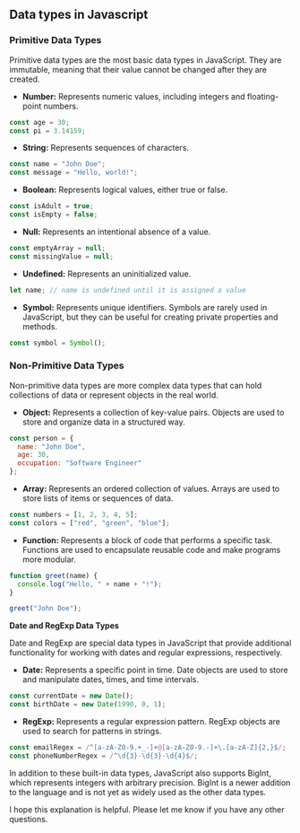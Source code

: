 ## Data types in Javascript

### **Primitive Data Types**

Primitive data types are the most basic data types in JavaScript. They are immutable, meaning that their value cannot be changed after they are created.

* **Number:** Represents numeric values, including integers and floating-point numbers.

```javascript
const age = 30;
const pi = 3.14159;
```

* **String:** Represents sequences of characters.

```javascript
const name = "John Doe";
const message = "Hello, world!";
```

* **Boolean:** Represents logical values, either true or false.

```javascript
const isAdult = true;
const isEmpty = false;
```

* **Null:** Represents an intentional absence of a value.

```javascript
const emptyArray = null;
const missingValue = null;
```

* **Undefined:** Represents an uninitialized value.

```javascript
let name; // name is undefined until it is assigned a value
```

* **Symbol:** Represents unique identifiers. Symbols are rarely used in JavaScript, but they can be useful for creating private properties and methods.

```javascript
const symbol = Symbol();
```

### **Non-Primitive Data Types**

Non-primitive data types are more complex data types that can hold collections of data or represent objects in the real world.

* **Object:** Represents a collection of key-value pairs. Objects are used to store and organize data in a structured way.

```javascript
const person = {
  name: "John Doe",
  age: 30,
  occupation: "Software Engineer"
};
```

* **Array:** Represents an ordered collection of values. Arrays are used to store lists of items or sequences of data.

```javascript
const numbers = [1, 2, 3, 4, 5];
const colors = ["red", "green", "blue"];
```

* **Function:** Represents a block of code that performs a specific task. Functions are used to encapsulate reusable code and make programs more modular.

```javascript
function greet(name) {
  console.log("Hello, " + name + "!");
}

greet("John Doe");
```

**Date and RegExp Data Types**

Date and RegExp are special data types in JavaScript that provide additional functionality for working with dates and regular expressions, respectively.

* **Date:** Represents a specific point in time. Date objects are used to store and manipulate dates, times, and time intervals.

```javascript
const currentDate = new Date();
const birthDate = new Date(1990, 0, 1);
```

* **RegExp:** Represents a regular expression pattern. RegExp objects are used to search for patterns in strings.

```javascript
const emailRegex = /^[a-zA-Z0-9.+_-]+@[a-zA-Z0-9.-]+\.[a-zA-Z]{2,}$/;
const phoneNumberRegex = /^\d{3}-\d{3}-\d{4}$/;
```

In addition to these built-in data types, JavaScript also supports BigInt, which represents integers with arbitrary precision. BigInt is a newer addition to the language and is not yet as widely used as the other data types.

I hope this explanation is helpful. Please let me know if you have any other questions.